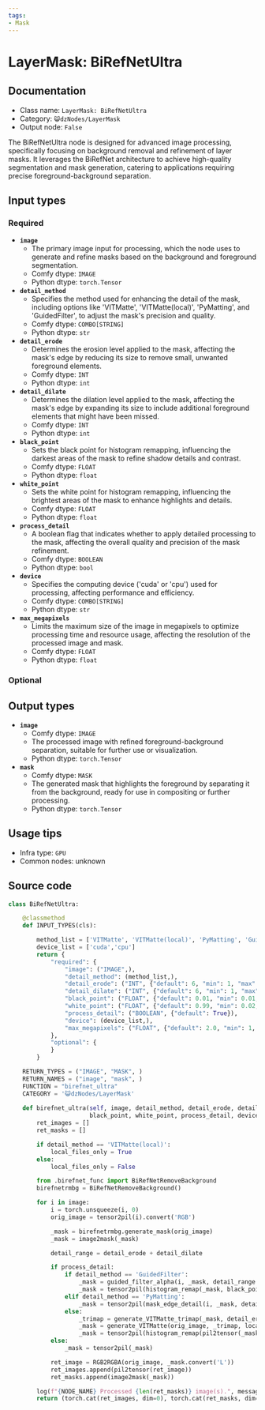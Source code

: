 ```yaml
---
tags:
- Mask
---
```


# LayerMask: BiRefNetUltra
## Documentation
- Class name: `LayerMask: BiRefNetUltra`
- Category: `😺dzNodes/LayerMask`
- Output node: `False`

The BiRefNetUltra node is designed for advanced image processing, specifically focusing on background removal and refinement of layer masks. It leverages the BiRefNet architecture to achieve high-quality segmentation and mask generation, catering to applications requiring precise foreground-background separation.
## Input types
### Required
- **`image`**
    - The primary image input for processing, which the node uses to generate and refine masks based on the background and foreground segmentation.
    - Comfy dtype: `IMAGE`
    - Python dtype: `torch.Tensor`
- **`detail_method`**
    - Specifies the method used for enhancing the detail of the mask, including options like 'VITMatte', 'VITMatte(local)', 'PyMatting', and 'GuidedFilter', to adjust the mask's precision and quality.
    - Comfy dtype: `COMBO[STRING]`
    - Python dtype: `str`
- **`detail_erode`**
    - Determines the erosion level applied to the mask, affecting the mask's edge by reducing its size to remove small, unwanted foreground elements.
    - Comfy dtype: `INT`
    - Python dtype: `int`
- **`detail_dilate`**
    - Determines the dilation level applied to the mask, affecting the mask's edge by expanding its size to include additional foreground elements that might have been missed.
    - Comfy dtype: `INT`
    - Python dtype: `int`
- **`black_point`**
    - Sets the black point for histogram remapping, influencing the darkest areas of the mask to refine shadow details and contrast.
    - Comfy dtype: `FLOAT`
    - Python dtype: `float`
- **`white_point`**
    - Sets the white point for histogram remapping, influencing the brightest areas of the mask to enhance highlights and details.
    - Comfy dtype: `FLOAT`
    - Python dtype: `float`
- **`process_detail`**
    - A boolean flag that indicates whether to apply detailed processing to the mask, affecting the overall quality and precision of the mask refinement.
    - Comfy dtype: `BOOLEAN`
    - Python dtype: `bool`
- **`device`**
    - Specifies the computing device ('cuda' or 'cpu') used for processing, affecting performance and efficiency.
    - Comfy dtype: `COMBO[STRING]`
    - Python dtype: `str`
- **`max_megapixels`**
    - Limits the maximum size of the image in megapixels to optimize processing time and resource usage, affecting the resolution of the processed image and mask.
    - Comfy dtype: `FLOAT`
    - Python dtype: `float`
### Optional
## Output types
- **`image`**
    - Comfy dtype: `IMAGE`
    - The processed image with refined foreground-background separation, suitable for further use or visualization.
    - Python dtype: `torch.Tensor`
- **`mask`**
    - Comfy dtype: `MASK`
    - The generated mask that highlights the foreground by separating it from the background, ready for use in compositing or further processing.
    - Python dtype: `torch.Tensor`
## Usage tips
- Infra type: `GPU`
- Common nodes: unknown


## Source code
```python
class BiRefNetUltra:

    @classmethod
    def INPUT_TYPES(cls):

        method_list = ['VITMatte', 'VITMatte(local)', 'PyMatting', 'GuidedFilter', ]
        device_list = ['cuda','cpu']
        return {
            "required": {
                "image": ("IMAGE",),
                "detail_method": (method_list,),
                "detail_erode": ("INT", {"default": 6, "min": 1, "max": 255, "step": 1}),
                "detail_dilate": ("INT", {"default": 6, "min": 1, "max": 255, "step": 1}),
                "black_point": ("FLOAT", {"default": 0.01, "min": 0.01, "max": 0.98, "step": 0.01, "display": "slider"}),
                "white_point": ("FLOAT", {"default": 0.99, "min": 0.02, "max": 0.99, "step": 0.01, "display": "slider"}),
                "process_detail": ("BOOLEAN", {"default": True}),
                "device": (device_list,),
                "max_megapixels": ("FLOAT", {"default": 2.0, "min": 1, "max": 999, "step": 0.1}),
            },
            "optional": {
            }
        }

    RETURN_TYPES = ("IMAGE", "MASK", )
    RETURN_NAMES = ("image", "mask", )
    FUNCTION = "birefnet_ultra"
    CATEGORY = '😺dzNodes/LayerMask'
  
    def birefnet_ultra(self, image, detail_method, detail_erode, detail_dilate,
                       black_point, white_point, process_detail, device, max_megapixels):
        ret_images = []
        ret_masks = []

        if detail_method == 'VITMatte(local)':
            local_files_only = True
        else:
            local_files_only = False

        from .birefnet_func import BiRefNetRemoveBackground
        birefnetrmbg = BiRefNetRemoveBackground()

        for i in image:
            i = torch.unsqueeze(i, 0)
            orig_image = tensor2pil(i).convert('RGB')

            _mask = birefnetrmbg.generate_mask(orig_image)
            _mask = image2mask(_mask)

            detail_range = detail_erode + detail_dilate

            if process_detail:
                if detail_method == 'GuidedFilter':
                    _mask = guided_filter_alpha(i, _mask, detail_range // 6 + 1)
                    _mask = tensor2pil(histogram_remap(_mask, black_point, white_point))
                elif detail_method == 'PyMatting':
                    _mask = tensor2pil(mask_edge_detail(i, _mask, detail_range // 8 + 1, black_point, white_point))
                else:
                    _trimap = generate_VITMatte_trimap(_mask, detail_erode, detail_dilate)
                    _mask = generate_VITMatte(orig_image, _trimap, local_files_only=local_files_only, device=device, max_megapixels=max_megapixels)
                    _mask = tensor2pil(histogram_remap(pil2tensor(_mask), black_point, white_point))
            else:
                _mask = tensor2pil(_mask)

            ret_image = RGB2RGBA(orig_image, _mask.convert('L'))
            ret_images.append(pil2tensor(ret_image))
            ret_masks.append(image2mask(_mask))

        log(f"{NODE_NAME} Processed {len(ret_masks)} image(s).", message_type='finish')
        return (torch.cat(ret_images, dim=0), torch.cat(ret_masks, dim=0),)

```
